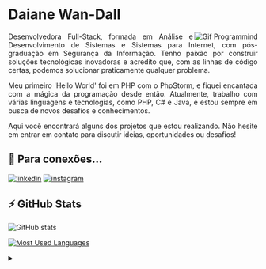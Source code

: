 <h1>
   <span>Daiane Wan-Dall</span>
</h1>

<picture>
  <source media="(prefers-color-scheme: dark)" srcset="https://github.com/DWan-Dall/DWan-Dall/blob/main/Programind-dark.gif">
  <source media="(prefers-color-scheme: light)" srcset="https://github.com/DWan-Dall/DWan-Dall/blob/main/Programind-light.gif">
  <img align="right" alt="Gif Programmind" src="https://github.com/DWan-Dall/DWan-Dall/blob/main/">
</picture>

<p align="justify">Desenvolvedora Full-Stack, formada em Análise e Desenvolvimento de Sistemas e Sistemas para Internet, com pós-graduação em Segurança da Informação. Tenho paixão por construir soluções tecnológicas inovadoras e acredito que, com as linhas de código certas, podemos solucionar praticamente qualquer problema.</p>

<p align="justify">Meu primeiro 'Hello World' foi em PHP com o PhpStorm, e fiquei encantada com a mágica da programação desde então. Atualmente, trabalho com várias linguagens e tecnologias, como PHP, C# e Java, e estou sempre em busca de novos desafios e conhecimentos.</p>

<p align="justify">Aqui você encontrará alguns dos projetos que estou realizando. Não hesite em entrar em contato para discutir ideias, oportunidades ou desafios!</p>


## 🔗 Para conexões...

<!--
Em desenvolvimento:
[![portfolio](https://img.shields.io/badge/my_portfolio-000?style=for-the-badge&logo=ko-fi&logoColor=white)](https://wan-dalltech.com/)
-->
[![linkedin](https://img.shields.io/badge/linkedin-0A66C2?style=for-the-badge&logo=linkedin&logoColor=white)](https://www.linkedin.com/in/daiane-wan-dall-39186514a/)
[![instagram](https://img.shields.io/badge/instagram-e1306c?style=for-the-badge&logo=instagram&logoColor=white)](https://www.instagram.com/daiwandall/)


## ⚡️ GitHub Stats

![GitHub stats](https://github-readme-stats-git-masterrstaa-rickstaa.vercel.app/api?username=DWan-Dall&hide_title=true&show_icons=true&include_all_commits=true&count_private=true&line_height=25&hide=issues&theme=transparent)

[![Most Used Languages](https://github-readme-stats-git-masterrstaa-rickstaa.vercel.app/api/top-langs/?username=DWan-Dall&line_height=10&card_width=290&layout=compact&hide_title=false&count_private=true&langs_count=4&show_icons=true&theme=transparent)](https://github.com/DWan-Dall/github-readme-stats)

<details>

<summary></summary>

GitHub Stats <a href="https://github.com/anuraghazra/github-readme-stats"> anuraghazra</a>

Imagens/edições <a href="https://www.canva.com">Canva</a>

<div align="right"><a href="https://github.com/DWan-Dall">DWD💜 </a></div>

</details>
